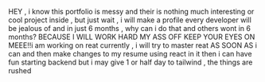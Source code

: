 HEY ,  i know this portfolio is messy and their is nothing much interesting or cool project inside , but just wait , i will make a profile every developer will be jealous of  and in just 6 months , why can i do that and others wont in 6 months? BECAUSE I WILL WORK HARD MY ASS OFF KEEP YOUR EYES ON MEEE!!i am working on reat currently , i will try to master reat AS SOON AS i can and then make changes to my resume using react in it then i can have fun starting backend but i may give 1 or half day to tailwind , the things are rushed 